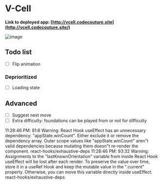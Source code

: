 # V-Cell

**Link to deployed app: [http://vcell.codecouture.site](http://vcell.codecouture.site/)**

![image](https://github.com/judeclark19/react-solitaire/assets/69258086/6ece0c50-7c48-4cb0-bb75-eb4f6a343a8b)


## Todo list

- [ ] Flip animation

### Deprioritized

- [ ] Loading state

## Advanced

- [ ] Suggest next move
- [ ] Extra difficulty: foundations can be played from or not for difficulty

11:28:46 PM: 81:6 Warning: React Hook useEffect has an unnecessary dependency: "appState.winCount". Either exclude it or remove the dependency array. Outer scope values like "appState.winCount" aren"t valid dependencies because mutating them doesn"t re-render the component. react-hooks/exhaustive-deps
11:28:46 PM: 93:32 Warning: Assignments to the "lastKnownOrientation" variable from inside React Hook useEffect will be lost after each render. To preserve the value over time, store it in a useRef Hook and keep the mutable value in the ".current" property. Otherwise, you can move this variable directly inside useEffect. react-hooks/exhaustive-deps

